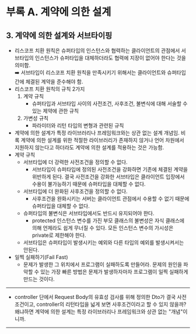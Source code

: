 # **부록 A. 계약에 의한 설계**

## **3. 계약에 의한 설계와 서브타이핑**

- 리스코프 치환 원칙은 슈퍼타입의 인스턴스와 협력하는 클라이언트의 관점에서 서브타입의 인스턴스가 슈퍼타입을 대체하더라도 협력에 지장이 없어야 한다는 것을 의미함.
  <br>
  ➡️ 서브타입이 리스코프 치환 원칙을 만족시키기 위해서는 클라이언트와 슈퍼타입 간에 체결된 계약을 준수해야 함.
- 리스코프 치환 원칙의 규칙 2가지
  <br>
  1. 계약 규칙
     - 슈퍼타입과 서브타입 사이의 사전조건, 사후조건, 불변식에 대해 서술할 수 있는 제약에 관한 규칙
  2. 가변성 규칙
     - 파라미터와 리턴 타입의 변형과 관련된 규칙
- 계약에 의한 설계가 특정 라이브러리나 프레임워크와는 상관 없는 설계 개념임. 비록 계약에 의한 설계를 위한 적절한 라이브러리가 존재하지 않거나 언어 차원에서 지원하지 않는다고 하더라도 계약에 의한 설계를 적용하는 것은 가능함.
- 계약 규칙
  - 서브타입에 더 강력한 사전조건을 정의할 수 없다.
    - 서브타입이 슈퍼타입에 정의된 사전조건을 강화하면 기존에 체결된 계약을 위반하게 된다. 결국 사전조건을 강화한 서브타입은 클라이언트 입장에서 수용이 불가능하기 때문에 슈퍼타입을 대체할 수 없다.
  - 서브타입에 더 완화된 사후조건을 정의할 수 없다.
    - 사후조건을 완화시키는 서버는 클라이언트 관점에서 수용할 수 없기 때문에 슈퍼타입을 대체할 수 없다.
  - 슈퍼타입의 불변식은 서브타입에서도 반드시 유지되어야 한다.
    - protected 인스턴스 변수를 가진 부모 클래스의 불변성은 자식 클래스에 의해 언제라도 쉽게 무너질 수 있다. 모든 인스턴스 변수의 가시성은 private로 제한해야 한다.
  - 서브타입은 슈퍼타입이 발생시키는 예외와 다른 타입의 예외를 발생시켜서는 안된다.
- 일찍 실패하기(Fail Fast)
  - 문제가 발생한 그 위치에서 프로그램이 실패하도록 만들어라. 문제의 원인을 파악할 수 있는 가장 빠른 방법은 문제가 발생하자마자 프로그램이 일찍 실패하게 만드는 것이다.

---

- controller 단에서 Request Body의 유효성 검사를 위해 정의한 Dto가 결국 사전조건이고, controller의 리턴타입을 넓게 보면 사후조건이라고 할 수 있지 않을까? 왜냐하면 계약에 의한 설계는 특정 라이브러리나 프레임워크와 상관 없는 "개념"이니까.

---
